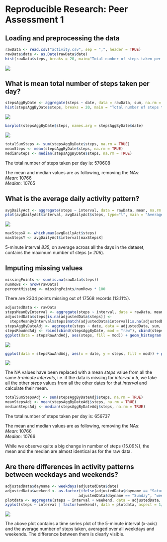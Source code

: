 # Reproducible Research: Peer Assessment 1




## Loading and preprocessing the data


```r
rawData <- read.csv("activity.csv", sep = ",", header = TRUE)
rawData$date <- as.Date(rawData$date)
hist(rawData$steps, breaks = 20, main="Total number of steps taken per day", xlab="Steps", ylab="Frequency")
```

![](PA1_template_files/figure-html/unnamed-chunk-2-1.png)<!-- -->

## What is mean total number of steps taken per day?


```r
stepsAggByDate <- aggregate(steps ~ date, data = rawData, sum, na.rm = TRUE)
hist(stepsAggByDate$steps, breaks = 20, main = "Total number of steps taken per day", xlab="Steps", ylab="Frequency")
```

![](PA1_template_files/figure-html/unnamed-chunk-3-1.png)<!-- -->

```r
barplot(stepsAggByDate$steps, names.arg = stepsAggByDate$date)
```

![](PA1_template_files/figure-html/unnamed-chunk-3-2.png)<!-- -->

```r
totalSumSteps <- sum(stepsAggByDate$steps, na.rm = TRUE)
meanSteps <- mean(stepsAggByDate$steps, na.rm = TRUE)
medianSteps <- median(stepsAggByDate$steps, na.rm = TRUE)
```

The total number of steps taken per day is: 570608

The mean and median values are as following, removing the NAs:  
*Mean*: 10766  
*Median*: 10765

## What is the average daily activity pattern?


```r
avgDailyAct <- aggregate(steps ~ interval, data = rawData, mean, na.rm = TRUE)
plot(avgDailyAct$interval, avgDailyAct$steps, type="l", main = "Average steps per interval (5 min)", xlab = "Interval", ylab = "Steps")
```

![](PA1_template_files/figure-html/unnamed-chunk-4-1.png)<!-- -->

```r
maxStepsX <- which.max(avgDailyAct$steps)
maxStepsY <- avgDailyAct$interval[maxStepsX]
```

5-minute interval *835*, on average across all the days in the dataset, contains the maximum number of steps (*= 206*).

## Imputing missing values


```r
missingPoints <- sum(is.na(rawData$steps))
numRows <- nrow(rawData)
percentMissing <- missingPoints/numRows * 100
```

There are 2304 points missing out of 17568 records (13.11%).


```r
adjustedData <- rawData
stepsMeanByInterval <- aggregate(steps ~ interval, data = rawData, mean, na.rm = TRUE)
adjustedData$steps[is.na(adjustedData$steps)] <- 
  stepsMeanByInterval$steps[match(adjustedData$interval[is.na(adjustedData$steps)], stepsMeanByInterval$interval)]
stepsAggByDateAdj <- aggregate(steps ~ date, data = adjustedData, sum, na.rm = TRUE)
stepsRawAndAdj <- rbind(cbind(stepsAggByDate, mod = "raw"), cbind(stepsAggByDateAdj, mod = "adjusted"))
ggplot(data = stepsRawAndAdj, aes(steps, fill = mod)) + geom_histogram(alpha=.5, bins = 20, position="identity")
```

![](PA1_template_files/figure-html/unnamed-chunk-6-1.png)<!-- -->

```r
ggplot(data = stepsRawAndAdj, aes(x = date, y = steps, fill = mod)) + geom_bar(stat="identity", position = "identity", alpha=.5)
```

![](PA1_template_files/figure-html/unnamed-chunk-6-2.png)<!-- -->

The NA values have been replaced with a mean *steps* value from all the same *5-minute intervals*, i.e. if the data is missing for *interval = 5*, we take all the other *steps* values from all the other dates for that *interval* and calculate their mean.


```r
totalSumStepsAdj <- sum(stepsAggByDateAdj$steps, na.rm = TRUE)
meanStepsAdj <- mean(stepsAggByDateAdj$steps, na.rm = TRUE)
medianStepsAdj <- median(stepsAggByDateAdj$steps, na.rm = TRUE)
```

The total number of steps taken per day is: 656737

The mean and median values are as following, removing the NAs:  
*Mean*: 10766  
*Median*: 10766

While we observe quite a big change in number of steps (15.09%), the mean and the median are almost identical as for the raw data.

## Are there differences in activity patterns between weekdays and weekends?


```r
adjustedData$dayname <- weekdays(adjustedData$date)
adjustedData$weekend <- as.factor(ifelse(adjustedData$dayname == "Saturday" |
                                 adjustedData$dayname == "Sunday", "weekend", "weekday"))
plotdata <- aggregate(steps ~ interval + weekend, data = adjustedData, mean)
xyplot(steps ~ interval | factor(weekend), data = plotdata, aspect = 1/3, type = "l")
```

![](PA1_template_files/figure-html/unnamed-chunk-8-1.png)<!-- -->

The above plot contains a time series plot of the 5-minute interval (x-axis) and the average number of steps taken, averaged over all weekdays and weekends. The difference between them is clearly visible.
